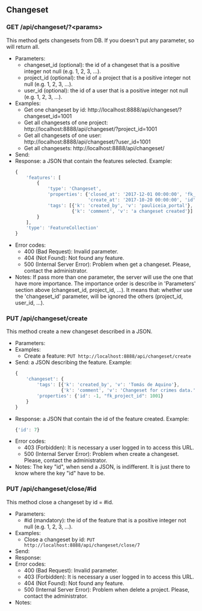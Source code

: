## Changeset


###  GET /api/changeset/?\<params>

This method gets changesets from DB. If you doesn't put any parameter, so will return all.
- Parameters:
    - changeset_id (optional): the id of a changeset that is a positive integer not null (e.g. 1, 2, 3, ...).
    - project_id (optional): the id of a project that is a positive integer not null (e.g. 1, 2, 3, ...).
    - user_id (optional): the id of a user that is a positive integer not null (e.g. 1, 2, 3, ...).
- Examples:
    - Get one changeset by id: http://localhost:8888/api/changeset/?changeset_id=1001
    - Get all changesets of one project: http://localhost:8888/api/changeset/?project_id=1001
    - Get all changesets of one user:  http://localhost:8888/api/changeset/?user_id=1001
    - Get all changesets: http://localhost:8888/api/changeset/
- Send:
- Response: a JSON that contain the features selected. Example:
    ```javascript
    {
        'features': [
            {
                'type': 'Changeset',
                'properties': {'closed_at': '2017-12-01 00:00:00', 'fk_user_id_owner': 1001,
                               'create_at': '2017-10-20 00:00:00', 'id': 1001},
                'tags': [{'k': 'created_by', 'v': 'pauliceia_portal'},
                         {'k': 'comment', 'v': 'a changeset created'}]
            }
        ],
        'type': 'FeatureCollection'
    }
    ```
- Error codes:
    - 400 (Bad Request): Invalid parameter.
    - 404 (Not Found): Not found any feature.
    - 500 (Internal Server Error): Problem when get a changeset. Please, contact the administrator.
- Notes: If pass more than one parameter, the server will use the one that have more importance.
        The importance order is describe in 'Parameters' section above (changeset_id, project_id, ...).
        It means that: whether use the 'changeset_id' parameter, will be ignored the others (project_id, user_id, ...).


###  PUT /api/changeset/create

This method create a new changeset described in a JSON.
- Parameters:
- Examples:
     - Create a feature: ```PUT http://localhost:8888/api/changeset/create```
- Send: a JSON describing the feature. Example:
    ```javascript
    {
        'changeset': {
            'tags': [{'k': 'created_by', 'v': 'Tomás de Aquino'},
                     {'k': 'comment', 'v': 'Changeset for crimes data.'}],
            'properties': {'id': -1, "fk_project_id": 1001}
        }
    }
    ```
- Response: a JSON that contain the id of the feature created. Example:
    ```javascript
    {'id': 7}
    ```
- Error codes:
    - 403 (Forbidden): It is necessary a user logged in to access this URL.
    - 500 (Internal Server Error): Problem when create a changeset. Please, contact the administrator.
- Notes: The key "id", when send a JSON, is indifferent. It is just there to know where the key "id" have to be.


<!-- - PUT /api/changeset/update -->


### PUT /api/changeset/close/#id

This method close a changeset by id = #id.
- Parameters:
    - #id (mandatory): the id of the feature that is a positive integer not null (e.g. 1, 2, 3, ...).
- Examples:
     - Close a changeset by id: ```PUT http://localhost:8888/api/changeset/close/7```
- Send:
- Response:
- Error codes:
    - 400 (Bad Request): Invalid parameter.
    - 403 (Forbidden): It is necessary a user logged in to access this URL.
    - 404 (Not Found): Not found any feature.
    - 500 (Internal Server Error): Problem when delete a project. Please, contact the administrator.
- Notes:
